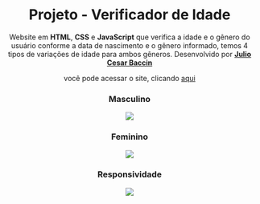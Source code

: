 <h1 align="center"> 
Projeto - Verificador de Idade
</h1>
 
 <p align="center">
 Website em <strong>HTML</strong>, <strong>CSS</strong> e <strong>JavaScript</strong> que verifica a idade e o gênero do usuário conforme a data de nascimento e o gênero informado, temos 4 tipos de variações de idade para ambos gêneros. Desenvolvido por <a target="_blank" rel="external" href="https://github.com/juliobaccin/"><strong>Julio Cesar Baccin</strong></a>
 </p>

<p align="center">
 você pode acessar o site, clicando <a href="https://juliobaccin.github.io/Projeto-Detector/">aqui</a>
</p>

<div align="center">
<h3> 
 Masculino
</h3>
<img src="https://github.com/juliobaccin/Projeto-Detector-Idade/blob/main/masculino.gif">

 <div align="center">
<h3> 
 Feminino
</h3>
<img src="https://github.com/juliobaccin/Projeto-Detector-Idade/blob/main/feminino.gif">
 
 <h3>
  Responsividade
 </h3> 
<img src="https://github.com/juliobaccin/Projeto-Detector-Idade/blob/main/responsividade.gif">
</div>
 
